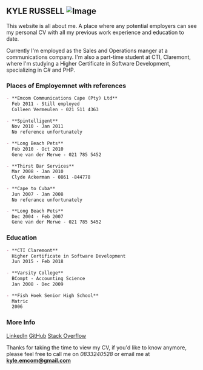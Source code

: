 ## KYLE RUSSELL ![Image](src)

This website is all about me. A place where any potential employers can see my personal CV with all my previous work experience and education to date.

Currently I'm employed as the Sales and Operations manger at a communications company. I'm also a part-time student at CTI, Claremont, where I'm studying a Higher Certificate in Software Development, specializing in C# and PHP.

### Places of Employemnet with references
```markdown
- **Emcom Communications Cape (Pty) Ltd**
  Feb 2011 - Still employed
  Colleen Vermeulen - 021 511 4363
  
- **Spintelligent**
  Nov 2010 - Jan 2011
  No reference unfortunately
  
- **Long Beach Pets**
  Feb 2010 - Oct 2010
  Gene van der Merwe - 021 785 5452
  
- **Thirst Bar Services**
  Mar 2008 - Jan 2010
  Clyde Ackerman - 0861 -844778
  
- **Cape to Cuba**
  Jun 2007 - Jan 2008
  No referance unfortunately

- **Long Beach Pets**
  Dec 2004 - Feb 2007
  Gene van der Merwe - 021 785 5452
```
### Education
```markdown
- **CTI Claremont**
  Higher Certificate in Software Development
  Jun 2015 - Feb 2018
  
- **Varsity College**
  BCompt - Accounting Science
  Jan 2008 - Dec 2009
  
- **Fish Hoek Senior High School**
  Matric 
  2006
```
### More Info
[LinkedIn](https://www.facebook.com/1988.kyle.russell)
[GitHub](https://github.com/KyleR1988)
[Stack Overflow](https://stackoverflow.com/users/9166718/kyle-russell)

Thanks for taking the time to view my CV, if you'd like to know anymore, please feel free to call me on _0833240528_ or email me at **kyle.emcom@gmail.com**
